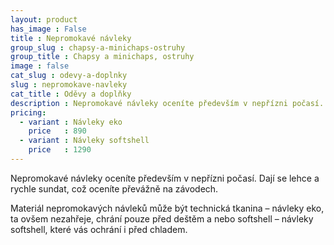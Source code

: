 ```yaml
---
layout: product
has_image : False
title : Nepromokavé návleky
group_slug : chapsy-a-minichaps-ostruhy
group_title : Chapsy a minichaps, ostruhy
image : false
cat_slug : odevy-a-doplnky
slug : nepromokave-navleky
cat_title : Oděvy a doplňky
description : Nepromokavé návleky oceníte především v nepřízni počasí. Dají se lehce a rychle sundat, což oceníte převážně na závodech.
pricing:
  - variant : Návleky eko
    price   : 890
  - variant : Návleky softshell
    price   : 1290
---
```


Nepromokavé návleky oceníte především v nepřízni počasí. Dají se lehce a rychle sundat, což oceníte převážně na závodech.

Materiál nepromokavých návleků může být technická tkanina – návleky eko, ta ovšem nezahřeje, chrání pouze před deštěm a nebo softshell – návleky softshell, které vás ochrání i před chladem.

